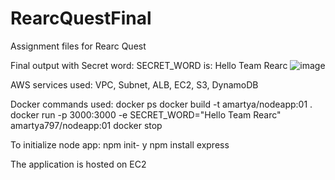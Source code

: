 # RearcQuestFinal
Assignment files for Rearc Quest

Final output with Secret word:
SECRET_WORD is: Hello Team Rearc
![image](https://github.com/user-attachments/assets/07e57b78-ef6e-43d1-aa8f-9d927fd55296)



AWS services used:
VPC, Subnet, ALB, EC2, S3, DynamoDB

Docker commands used:
docker ps
docker build -t amartya/nodeapp:01 .
docker run -p 3000:3000 -e SECRET_WORD="Hello Team Rearc" amartya797/nodeapp:01
docker stop <names>

To initialize node app:
npm init- y
npm install express

The application is hosted on EC2
